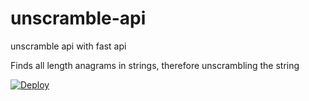 # unscramble-api
unscramble api with fast api

Finds all length anagrams in strings, therefore unscrambling the string


[![Deploy](https://button.deta.dev/1/svg)](https://go.deta.dev/deploy)
